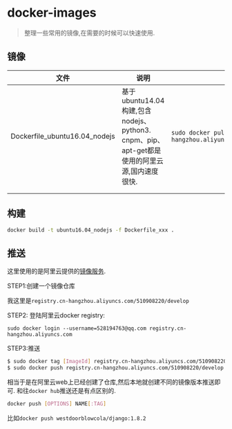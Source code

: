 # docker-images

> 整理一些常用的镜像,在需要的时候可以快速使用.



## 镜像

| 文件                            | 说明                                       | 使用                                       |
| ----------------------------- | ---------------------------------------- | ---------------------------------------- |
| Dockerfile_ubuntu16.04_nodejs | 基于ubuntu14.04构建,包含nodejs、python3.  cnpm、pip、apt-get都是使用的阿里云源,国内速度很快. | `sudo docker pull registry.cn-hangzhou.aliyuncs.com/510908220/develop:ubuntu16.04_nodejs` |
|                               |                                          |                                          |
|                               |                                          |                                          |



## 构建

```bash
docker build -t ubuntu16.04_nodejs -f Dockerfile_xxx .
```



## 推送

这里使用的是阿里云提供的[镜像服务](https://cr.console.aliyun.com/#/imageList).

STEP1:创建一个镜像仓库

我这里是`registry.cn-hangzhou.aliyuncs.com/510908220/develop`

STEP2: 登陆阿里云docker registry:

`sudo docker login --username=528194763@qq.com registry.cn-hangzhou.aliyuncs.com`

STEP3:推送

```bash
$ sudo docker tag [ImageId] registry.cn-hangzhou.aliyuncs.com/510908220/develop:[镜像版本号]
$ sudo docker push registry.cn-hangzhou.aliyuncs.com/510908220/develop:[镜像版本号]
```



相当于是在阿里云web上已经创建了仓库,然后本地就创建不同的镜像版本推送即可. 和往`docker hub`推送还是有点区别的.

```bash
docker push [OPTIONS] NAME[:TAG]
```

比如`docker push westdoorblowcola/django:1.8.2`

